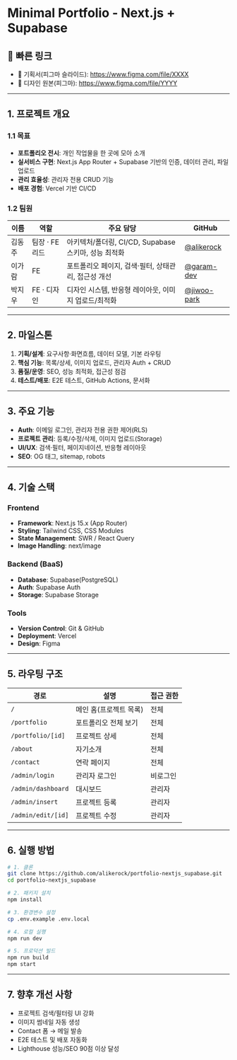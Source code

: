 # Minimal Portfolio - Next.js + Supabase

## 🔗 빠른 링크
- 📑 기획서(피그마 슬라이드): https://www.figma.com/file/XXXX
- 🎨 디자인 원본(피그마): https://www.figma.com/file/YYYY

---

## 1. 프로젝트 개요

### 1.1 목표
- **포트폴리오 전시**: 개인 작업물을 한 곳에 모아 소개
- **실서비스 구현**: Next.js App Router + Supabase 기반의 인증, 데이터 관리, 파일 업로드
- **관리 효율성**: 관리자 전용 CRUD 기능
- **배포 경험**: Vercel 기반 CI/CD

### 1.2 팀원

| 이름 | 역할 | 주요 담당 | GitHub |
| --- | --- | --- | --- |
| 김동주 | 팀장 · FE 리드 | 아키텍처/폴더링, CI/CD, Supabase 스키마, 성능 최적화 | [@alikerock](https://github.com/alikerock) |
| 이가람 | FE | 포트폴리오 페이지, 검색·필터, 상태관리, 접근성 개선 | [@garam-dev](https://github.com/garam-dev) |
| 박지우 | FE · 디자인 | 디자인 시스템, 반응형 레이아웃, 이미지 업로드/최적화 | [@jiwoo-park](https://github.com/jiwoo-park) |

---

## 2. 마일스톤

1. **기획/설계**: 요구사항·화면흐름, 데이터 모델, 기본 라우팅
2. **핵심 기능**: 목록/상세, 이미지 업로드, 관리자 Auth + CRUD
3. **품질/운영**: SEO, 성능 최적화, 접근성 점검
4. **테스트/배포**: E2E 테스트, GitHub Actions, 문서화

---

## 3. 주요 기능

- **Auth**: 이메일 로그인, 관리자 전용 권한 제어(RLS)
- **프로젝트 관리**: 등록/수정/삭제, 이미지 업로드(Storage)
- **UI/UX**: 검색·필터, 페이지네이션, 반응형 레이아웃
- **SEO**: OG 태그, sitemap, robots

---

## 4. 기술 스택

### Frontend
- **Framework**: Next.js 15.x (App Router)
- **Styling**: Tailwind CSS, CSS Modules
- **State Management**: SWR / React Query
- **Image Handling**: next/image

### Backend (BaaS)
- **Database**: Supabase(PostgreSQL)
- **Auth**: Supabase Auth
- **Storage**: Supabase Storage

### Tools
- **Version Control**: Git & GitHub
- **Deployment**: Vercel
- **Design**: Figma

---

## 5. 라우팅 구조

| 경로 | 설명 | 접근 권한 |
|------|------|-----------|
| `/` | 메인 홈(프로젝트 목록) | 전체 |
| `/portfolio` | 포트폴리오 전체 보기 | 전체 |
| `/portfolio/[id]` | 프로젝트 상세 | 전체 |
| `/about` | 자기소개 | 전체 |
| `/contact` | 연락 페이지 | 전체 |
| `/admin/login` | 관리자 로그인 | 비로그인 |
| `/admin/dashboard` | 대시보드 | 관리자 |
| `/admin/insert` | 프로젝트 등록 | 관리자 |
| `/admin/edit/[id]` | 프로젝트 수정 | 관리자 |

---

## 6. 실행 방법

```bash
# 1. 클론
git clone https://github.com/alikerock/portfolio-nextjs_supabase.git
cd portfolio-nextjs_supabase

# 2. 패키지 설치
npm install

# 3. 환경변수 설정
cp .env.example .env.local

# 4. 로컬 실행
npm run dev

# 5. 프로덕션 빌드
npm run build
npm start
```

---

## 7. 향후 개선 사항
- 프로젝트 검색/필터링 UI 강화
- 이미지 썸네일 자동 생성
- Contact 폼 → 메일 발송
- E2E 테스트 및 배포 자동화
- Lighthouse 성능/SEO 90점 이상 달성
